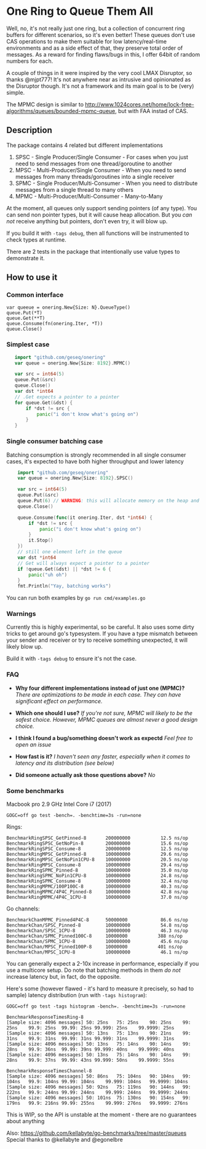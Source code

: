 # One Ring to Queue Them All

Well, no, it's not really just one ring, but a collection of concurrent ring buffers for different scenarios, so it's even better!
These queues don't use CAS operations to make them suitable for low latency/real-time environments and as a side effect of that,
they preserve total order of messages. As a reward for finding flaws/bugs in this, I offer 64bit of random numbers for each.

A couple of things in it were inspired by the very cool LMAX Disruptor, so thanks @mjpt777!
It's not anywhere near as intrusive and opinionated as the Disruptor though. It's not a framework and its main goal is to be (very) simple.

The MPMC design is similar to http://www.1024cores.net/home/lock-free-algorithms/queues/bounded-mpmc-queue, but with FAA instad of CAS.

## Description

The package contains 4 related but different implementations
1. SPSC - Single Producer/Single Consumer - For cases when you just need to send messages from one thread/goroutine to another
2. MPSC - Multi-Producer/Single Consumer - When you need to send messages from many threads/goroutines into a single receiver
3. SPMC - Single Producer/Multi-Consumer - When you need to distribute messages from a single thread to many others
4. MPMC - Multi-Producer/Multi-Consumer - Many-to-Many


At the moment, all queues only support sending pointers (of any type). You can send non pointer types, but it will cause heap allocation. But you *can not* receive anything but pointers, don't even try, it will blow up.

If you build it with `-tags debug`, then all functions will be instrumented to check types at runtime.

There are 2 tests in the package that intentionally use value types to demonstrate it.

## How to use it

### Common interface
    var queeue = onering.New{Size: N}.QueueType()
    queue.Put(*T)
    queue.Get(**T)
    queue.Consume(fn(onering.Iter, *T))
    queue.Close()

### Simplest case
```go
   import "github.com/geseq/onering"
   var queue = onering.New{Size: 8192}.MPMC()

   var src = int64(5)
   queue.Put(&src)
   queue.Close()
   var dst *int64
   // .Get expects a pointer to a pointer
   for queue.Get(&dst) {
       if *dst != src {
           panic("i don't know what's going on")
       }
   }
```
### Single consumer batching case
Batching consumption is strongly recommended in all single consumer cases, it's expected to have both higher throughput and lower latency

```go
    import "github.com/geseq/onering"
    var queue = onering.New{Size: 8192}.SPSC()

    var src = int64(5)
    queue.Put(&src)
    queue.Put(6) // WARNING: this will allocate memory on the heap and copy the value into it
    queue.Close()

    queue.Consume(func(it onering.Iter, dst *int64) {
        if *dst != src {
            panic("i don't know what's going on")
        }
        it.Stop()
    })
    // still one element left in the queue
    var dst *int64
    // Get will always expect a pointer to a pointer
    if !queue.Get(&dst) || *dst != 6 {
        panic("uh oh")
    }
    fmt.Println("Yay, batching works")
```
You can run both examples by `go run cmd/examples.go`


### Warnings
Currently this is highly experimental, so be careful. It also uses some dirty tricks to get around go's typesystem.
If you have a type mismatch between your sender and receiver or try to receive something unexpected, it will likely blow up.

Build it with `-tags debug` to ensure it's not the case.

### FAQ

* **Why four different implementations instead of just one (MPMC)?**
    _There are optimizations to be made in each case. They can have significant effect on performance._

* **Which one should I use?**
    _If you're not sure, MPMC will likely to be the safest choice. However, MPMC queues are almost never a good design choice._

* **I think I found a bug/something doesn't work as expectd**
    _Feel free to open an issue_

* **How fast is it?**
    _I haven't seen any faster, especially when it comes to latency and its distribution (see below)_

* **Did someone actually ask those questions above?**
    _No_

### Some benchmarks
Macbook pro 2.9 GHz Intel Core i7 (2017)

`GOGC=off go test -bench=. -benchtime=3s -run=none`

Rings:

    BenchmarkRingSPSC_GetPinned-8      	200000000	        12.5 ns/op
    BenchmarkRingSPSC_GetNoPin-8       	200000000	        15.6 ns/op
    BenchmarkRingSPSC_Consume-8        	200000000	        12.5 ns/op
    BenchmarkRingMPSC_GetPinned-8      	100000000	        29.6 ns/op
    BenchmarkRingMPSC_GetNoPin1CPU-8   	100000000	        20.5 ns/op
    BenchmarkRingMPSC_Consume-8        	100000000	        29.4 ns/op
    BenchmarkRingSPMC_Pinned-8         	100000000	        35.0 ns/op
    BenchmarkRingSPMC_NoPin1CPU-8      	100000000	        24.8 ns/op
    BenchmarkRingSPMC_Consume-8        	100000000	        32.4 ns/op
    BenchmarkRingMPMC/100P100C-8       	100000000	        40.3 ns/op
    BenchmarkRingMPMC/4P4C_Pinned-8    	100000000	        42.8 ns/op
    BenchmarkRingMPMC/4P4C_1CPU-8      	100000000	        37.0 ns/op


Go channels:

    BenchmarkChanMPMC_Pinned4P4C-8     	50000000	        86.6 ns/op
    BenchmarkChan/SPSC_Pinned-8        	100000000	        54.8 ns/op
    BenchmarkChan/SPSC_1CPU-8          	100000000	        46.3 ns/op
    BenchmarkChan/SPMC_Pinned100C-8    	10000000	       388 ns/op
    BenchmarkChan/SPMC_1CPU-8          	100000000	        45.6 ns/op
    BenchmarkChan/MPSC_Pinned100P-8    	10000000	       401 ns/op
    BenchmarkChan/MPSC_1CPU-8          	100000000	        46.1 ns/op

You can generally expect a 2-10x increase in performance, especially if you use a multicore setup.
Do note that batching methods in them *do not* increase latency but, in fact, do the opposite.

Here's some (however flawed - it's hard to measure it precisely, so had to sample) latency distribution (run with `-tags histogram`):

`GOGC=off go test -tags histogram -bench=. -benchtime=3s -run=none`

    BenchmarkResponseTimesRing-8
    [Sample size: 4096 messages] 50: 25ns	75: 25ns	90: 25ns	99: 25ns	99.9: 25ns	99.99: 25ns	99.999: 25ns	99.9999: 25ns
    [Sample size: 4096 messages] 50: 13ns	75: 13ns	90: 21ns	99: 31ns	99.9: 31ns	99.99: 31ns	99.999: 31ns	99.9999: 31ns
    [Sample size: 4096 messages] 50: 13ns	75: 14ns	90: 14ns	99: 28ns	99.9: 36ns	99.99: 39ns	99.999: 40ns	99.9999: 40ns
    [Sample size: 4096 messages] 50: 13ns	75: 14ns	90: 14ns	99: 28ns	99.9: 37ns	99.99: 43ns	99.999: 50ns	99.9999: 55ns

    BenchmarkResponseTimesChannel-8
    [Sample size: 4096 messages] 50: 86ns	75: 104ns	90: 104ns	99: 104ns	99.9: 104ns	99.99: 104ns	99.999: 104ns	99.9999: 104ns
    [Sample size: 4096 messages] 50: 92ns	75: 119ns	90: 144ns	99: 222ns	99.9: 244ns	99.99: 244ns	99.999: 244ns	99.9999: 244ns
    [Sample size: 4096 messages] 50: 101ns	75: 130ns	90: 154ns	99: 179ns	99.9: 216ns	99.99: 255ns	99.999: 276ns	99.9999: 276ns

This is WIP, so the API is unstable at the moment - there are no guarantees about anything

Also: https://github.com/kellabyte/go-benchmarks/tree/master/queues
Special thanks to @kellabyte and @egonelbre
